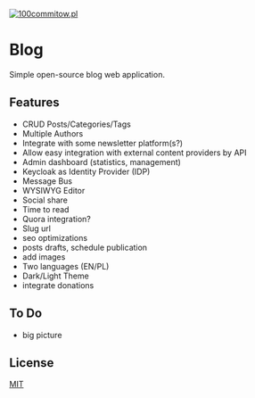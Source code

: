
[![100commitow.pl](https://img.shields.io/badge/Participant-100commitow.pl-000000)](http://100commitow.pl)



# Blog

Simple open-source blog web application.

## Features

- CRUD Posts/Categories/Tags
- Multiple Authors
- Integrate with some newsletter platform(s?)
- Allow easy integration with external content providers by API
- Admin dashboard (statistics, management)
- Keycloak as Identity Provider (IDP)
- Message Bus
- WYSIWYG Editor
- Social share 
- Time to read
- Quora integration? 
- Slug url
- seo optimizations
- posts drafts, schedule publication
- add images
- Two languages (EN/PL)
- Dark/Light Theme
- integrate donations

## To Do
- big picture

## License

[MIT](https://choosealicense.com/licenses/mit/)


